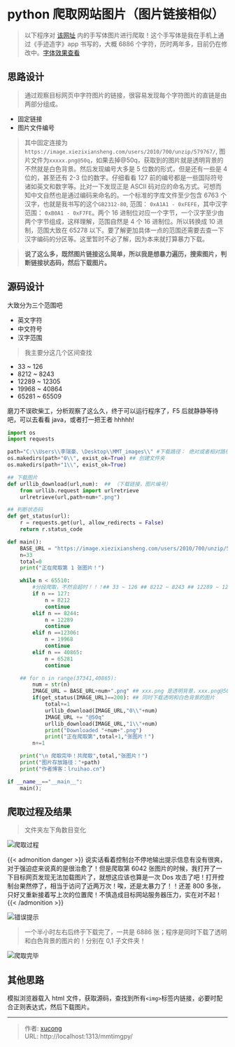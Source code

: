 # python 爬取网站图片（图片链接相似）


> 以下程序对 [该网址](https://hw.xiezixiansheng.com/mobile.php?c=Grzkreader&a=fontshowPics&u=qbfRl8gPF2s-&z=Kqz%2FRroVGYc-&share=1&from=singlemessage) 内的手写体图片进行爬取！这个手写体是我在手机上通过《手迹造字》app 书写的，大概 6886 个字符，历时两年多，目前仍在修改中。[字体效果查看](/projects/font-mmt/)

<!--more-->

## 思路设计

> 通过观察目标网页中字符图片的链接，很容易发现每个字符图片的直链是由两部分组成。

- 固定链接
- 图片文件编号

> 其中固定连接为`https://image.xiezixiansheng.com/users/2010/700/unzip/579767/`, 图片文件为`xxxxx.png@50q`，如果去掉@50q，获取到的图片就是透明背景的不然就是白色背景。然后发现编号大多是 5 位数的形式，但是还有一些是 4 位的，甚至还有 2-3 位的数字。仔细看看 127 前的编号都是一些国际符号诸如英文和数字等。比对一下发现正是 ASCII 码对应的命名方式。可想而知中文自然也是通过编码来命名的。一个标准的字库文件至少包含 6763 个汉字，也就是我书写的这个`GB2312-80`, 范围： `0xA1A1 - 0xFEFE`，其中汉字范围： `0xB0A1 - 0xF7FE`。两个 16 进制位对应一个字节，一个汉字至少由两个字节组成，这样理解，范围自然是 4 个 16 进制位。所以转换成 10 进制，范围大致在 65278 以下。要了解更加具体一点的范围还需要去查一下汉字编码的分区等。这里暂时不必了解，因为本来就打算暴力下载。

> **说了这么多，既然图片链接这么简单，所以我是想暴力遍历，搜索图片，判断链接状态码，然后下载图片。**

## 源码设计

大致分为三个范围吧

- 英文字符
- 中文符号
- 汉字范围

> 我主要分这几个区间查找

- 33 ~ 126
- 8212 ~ 8243
- 12289 ~ 12305
- 19968 ~ 40864
- 65281 ~ 65509

磨刀不误砍柴工，分析观察了这么久，终于可以运行程序了，F5 后就静静等待吧，可以去看看 java，或者打一把王者 hhhhh!

```python
import os
import requests

path="C:\\Users\\李瑞豪、\Desktop\\MMT_images\\" #下载路径： 绝对或者相对路径比如。/image/
os.makedirs(path+"0\\", exist_ok=True) ## 创建文件夹
os.makedirs(path+"1\\", exist_ok=True)

## 下载图片
def urllib_download(url,num):  ## （下载链接，图片编号）
    from urllib.request import urlretrieve
    urlretrieve(url,path+num+".png")

## 判断状态码
def get_status(url):
    r = requests.get(url, allow_redirects = False)
    return r.status_code

def main():
	BASE_URL = "https://image.xiezixiansheng.com/users/2010/700/unzip/579767/"
	n=33
	total=0
	print("正在爬取第 1 张图片！")

	while n < 65510:
		#分段爬取，不然会超时！！！## 33 ~ 126 ## 8212 ~ 8243 ## 12289 ~ 12305 ## 19968 ~ 40864 ## 65281 ~ 65509
		if n == 127:
			n = 8212
			continue
		elif n == 8244:
			n = 12289
			continue
		elif n ==12306:
			n = 19968
			continue
		elif n == 40865:
			n = 65281
			continue

	## for n in range(37341,40865):
		num = str(n)
		IMAGE_URL = BASE_URL+num+".png" ## xxx.png 是透明背景，xxx.png@50q 是白色背景，分别存放在 0，1 文件夹 p 是中小 w 是小图
		if(get_status(IMAGE_URL)==200): ## 同时下载透明和白色背景的图片
			total+=1
			urllib_download(IMAGE_URL,"0\\"+num)
			IMAGE_URL += "@50q"
			urllib_download(IMAGE_URL,"1\\"+num)
			print("Downloaded "+num+".png")
			print("正在爬取第",total+1,"张图片！")
		n+=1

	print("\n 爬取完毕！共爬取",total,"张图片！")
	print("图片存放路径："+path)
	print("作者博客：lruihao.cn")

if __name__=="__main__":
    main();
```

## 爬取过程及结果

> 文件夹左下角数目变化

![爬取过程](images/mmtpy.gif '爬取过程')

{{< admonition danger >}}
说实话看着控制台不停地输出提示信息有没有很爽，对于强迫症来说真的是很治愈了！但是爬取第 6042 张图片的时候，我打开了一下目标网页发现无法加载图片了，就想这应该也算是一次 Dos 攻击了吧！打开控制台果然停了，相当于访问了近两万次！唉，还是太暴力了！！还差 800 多张，只好又重新接着写上次的位置爬！不慎造成目标网站服务器压力，实在对不起！
{{< /admonition >}}

![错误提示](images/error.png '错误提示')

> 一个半小时左右后终于下载完了，一共是 6886 张；程序是同时下载了透明和白色背景的图片的！分别在 0,1 子文件夹！

![爬取完毕](images/jieguo.png '爬取完毕')

## 其他思路

模拟浏览器载入 html 文件，获取源码，查找到所有`<img>`标签内链接，必要时配合正则表达式，然后下载图片。


---

> 作者: [xucong](https://shiqustudio.github.io/)  
> URL: http://localhost:1313/mmtimgpy/  

